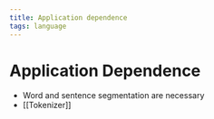 ```yaml
---
title: Application dependence
tags: language
---
```


# Application Dependence
- Word and sentence segmentation are necessary
- [[Tokenizer]]




































